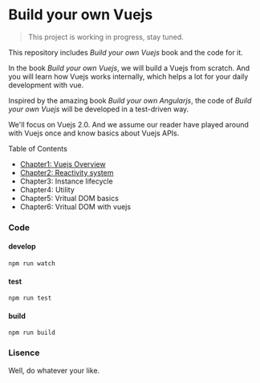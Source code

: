# Build your own Vuejs

> This project is working in progress, stay tuned.

This repository includes *Build your own Vuejs* book and the code for it.

In the book *Build your own Vuejs*, we will build a Vuejs from scratch. And you will learn how Vuejs works internally, which helps a lot for your daily development with vue. 

Inspired by the amazing book *Build your own Angularjs*, the code of *Build your own Vuejs* will be developed in a test-driven way. 

We'll focus on Vuejs 2.0. And we assume our reader have played around with Vuejs once and know basics about Vuejs APIs.

Table of Contents

+ [Chapter1: Vuejs Overview](https://github.com/jsrebuild/build-your-own-vuejs/blob/master/book/chapter1.md)
+ [Chapter2: Reactivity system](https://github.com/jsrebuild/build-your-own-vuejs/blob/master/book/chapter2.md)
+ Chapter3: Instance lifecycle
+ Chapter4: Utility
+ Chapter5: Vritual DOM basics
+ Chapter6: Vritual DOM with vuejs

### Code

#### develop

`npm run watch`

#### test

`npm run test`

#### build

`npm run build`

### Lisence

Well, do whatever your like.

